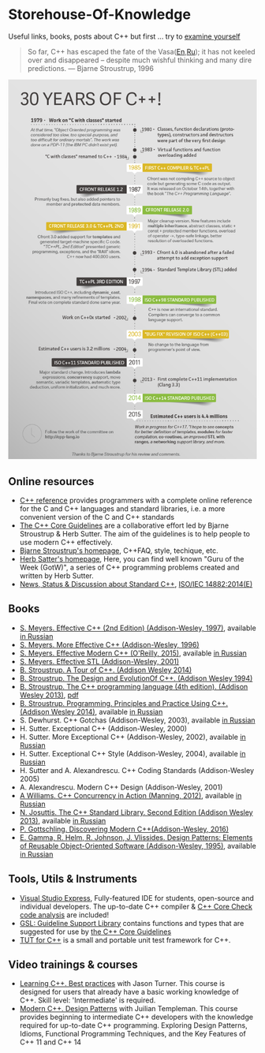 # Storehouse-Of-Knowledge
Useful links, books, posts about C++
but first ... try to [examine yourself](https://github.com/nikolaAV/Storehouse-Of-Knowledge/blob/master/list_of_questions.md)

> So far, C++ has escaped the fate of the Vasa([En](http://www.aristeia.com/TalkNotes/C++vstheVasa2-ups.pdf),[Ru](https://habrahabr.ru/company/infopulse/blog/227529/));  it has not
keeled over and disappeared – despite much wishful
thinking and many dire predictions.
— Bjarne Stroustrup, 1996

![30YearsOfC++](https://github.com/nikolaAV/Storehouse-Of-Knowledge/blob/master/30YearsOfC%2B%2B.png)

## Online resources
* [C++ reference](http://en.cppreference.com/w/) provides programmers with a complete online reference for the C and C++ languages and standard libraries, i.e. a more convenient version of the C and C++ standards
* [The C++ Core Guidelines](https://github.com/isocpp/CppCoreGuidelines) are a collaborative effort led by Bjarne Stroustrup & Herb Sutter. The aim of the guidelines is to help people to use modern C++ effectively.
* [Bjarne Stroustrup's homepage](http://stroustrup.com/), C++FAQ, style, techique, etc.
* [Herb Satter's homepage](https://herbsutter.com/), Here, you can find well known "Guru of the Week (GotW)", a series of C++ programming problems created and written by Herb Sutter.
* [News, Status & Discussion about Standard C++](https://isocpp.org/std/status), [ISO/IEC 14882:2014(E)](http://doc.imzlp.me/viewer.html?file=docs/standard/isocpp2014.pdf)

## Books
* [S. Meyers. Effective C++ (2nd Edition) (Addison-Wesley, 1997)](https://books.google.com.ua/books?id=Qx5oyB49poYC&lpg=PP1&dq=Effective%20C%2B%2B&pg=PP1#v=onepage&q&f=false), available [in Russian](http://scanlibs.com/effektivnoe-ispolzovanie-cpp/)
* [S. Meyers. More Effective C++ (Addison-Wesley, 1996)](https://books.google.com.ua/books?id=azvE8V0c-mYC&lpg=PP1&dq=Scott%20Meyers&pg=PP1#v=onepage&q&f=false)
* [S. Meyers. Effective Modern C++ (O'Reilly, 2015)](https://books.google.com.ua/books?id=ZDhIBQAAQBAJ&lpg=PP1&dq=Scott%20Meyers&pg=PP1#v=onepage&q&f=false), available [in Russian](http://scanlibs.com/effektivnyiy-i-sovremennyiy-cpp-42-rekomendatsii-po-ispolzovaniyu-cpp-11-i-cpp-14/)
* [S. Meyers. Effective STL (Addison-Wesley, 2001)](https://books.google.com.ua/books?id=RPnWe6QKnCcC&lpg=PP1&dq=Scott%20Meyers&pg=PP1#v=onepage&q&f=false)
* [B. Stroustrup. A Tour of C++. (Addison Wesley 2014)](http://www.stroustrup.com/Tour.html)
* [B. Stroustrup. The Design and EvolutionOf C++. (Addison Wesley 1994)](http://doc.imzlp.me/viewer.html?file=docs/cpp/TheDesignAndEvolutionOfCpp.pdf)
* [B. Stroustrup. The C++ programming language (4th edition). (Addison Wesley 2013)](https://books.google.com.ua/books?id=PSUNAAAAQBAJ&printsec=frontcover&dq=B.+Stroustrup.+The+C%2B%2B+programming+language+(4th+edition)&hl=en&sa=X&redir_esc=y#v=onepage&q&f=false), [pdf](http://doc.imzlp.me/viewer.html?file=docs/cpp/TCPPPL4E.pdf)
* [B. Stroustrup. Programming. Principles and Practice Using C++. (Addison Wesley 2014)](https://books.google.com.ua/books?id=We21AwAAQBAJ&printsec=frontcover&dq=Principles+and+Practice+Using+C%2B%2B&hl=en&sa=X&redir_esc=y#v=onepage&q&f=false), available [in Russian](http://scanlibs.com/programmirovanie-printsipyi-i-praktika-s-ispolzovaniem-cpp-2-e-izdanie/)
* S. Dewhurst. C++ Gotchas (Addison-Wesley, 2003), available [in Russian](http://scanlibs.com/c-svyashhennyie-znaniya/)
* H. Sutter. Exceptional C++ (Addison-Wesley, 2000)
* H. Sutter. More Exceptional C++ (Addison-Wesley, 2002), available [in Russian](http://scanlibs.com/reshenie-slozhnyih-zadach-na-c-seriya-c-in-depth/)
* H. Sutter. Exceptional C++ Style (Addison-Wesley, 2004), available [in Russian](http://scanlibs.com/novyie-slozhnyie-zadachi-na-c/)
* H. Sutter and A. Alexandrescu. C++ Coding Standards (Addison-Wesley 2005)
* A. Alexandrescu. Modern C++ Design (Addison-Wesley, 2001)
* [A Williams. C++ Concurrency in Action (Manning, 2012)](https://books.google.com.ua/books?id=EttPPgAACAAJ&dq=C%2B%2B+Concurrency+in+Action&hl=en&sa=X&redir_esc=y), available [in Russian](http://scanlibs.com/parallelnoe-programmirovanie-na-s-v-deystvii-praktika-razrabotki-mnogopotochnyih-programm/)
* [N. Josuttis. The C++ Standard Library. Second Edition (Addison Wesley 2013)](https://books.google.com.ua/books?id=gUhE8po4jgAC&printsec=frontcover&dq=Josuttis&hl=en&sa=X&ved=0ahUKEwio8q6giJ_VAhURS5oKHQDnCd0Q6AEIJjAA#v=onepage&q&f=false), available [in Russian](http://scanlibs.com/standartnaya-biblioteka-c-spravochnoe-rukovodstvo-2-e-izdanie/)
* [P. Gottschling. Discovering Modern C++(Addison-Wesley, 2016)](https://books.google.com.ua/books?id=KFdCCwAAQBAJ&pg=PT618&dq=Gottschling&hl=en&sa=X&ved=0ahUKEwil8tT_iJ_VAhUJSJoKHcWhA1wQ6AEIIjAA#v=onepage&q&f=false)
* [E. Gamma, R. Helm, R. Johnson, J. Vlissides. Design Patterns: Elements of Reusable Object-Oriented Software (Addison-Wesley, 1995)](https://books.google.com.ua/books?id=6oHuKQe3TjQC&printsec=frontcover&dq=Erich+Gamma&hl=en&sa=X&ved=0ahUKEwjO0ozRip_VAhXBA5oKHY-RDn8Q6AEIIjAA#v=onepage&q&f=false), available [in Russian](http://scanlibs.com/priemyi-obektno-orientirovannogo-proektirovaniya/)

## Tools, Utils & Instruments
* [Visual Studio Express](https://www.visualstudio.com/vs/visual-studio-express/), Fully-featured IDE for students, open-source and individual developers. The up-to-date C++ compiler & [C++ Core Check code analysis](https://blogs.msdn.microsoft.com/vcblog/2016/10/12/cppcorecheck/) are included! 
* [GSL: Guideline Support Library](https://github.com/Microsoft/GSL) contains functions and types that are suggested for use by [the C++ Core Guidelines](https://github.com/isocpp/CppCoreGuidelines)
* [TUT for C++](https://github.com/mrzechonek/tut-framework) is a small and portable unit test framework for C++.


## Video trainings & courses
* [Learning C++. Best practices](http://scanlibs.com/learning-cpp-best-practices/) with  Jason Turner. This course is designed for users that already have a basic working knowledge of C++. Skill level: 'Intermediate' is required.
* [Modern C++. Design Patterns](http://scanlibs.com/modern-c-design-patterns/) with Juilian Templeman. This course provides beginning to intermediate C++ developers with the knowledge required for up-to-date C++ programming. Exploring Design Patterns, Idioms, Functional Programming Techniques, and the Key Features of C++ 11 and C++ 14
